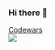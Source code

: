 ### Hi there 👋

<a href="https://www.codewars.com/users/bahadirsahin">Codewars</a>
<br />
<img src="https://www.codewars.com/users/bahadirsahin/badges/large?theme=light" />

<!--
**bahadirsahin/bahadirsahin** is a ✨ _special_ ✨ repository because its `README.md` (this file) appears on your GitHub profile.

Here are some ideas to get you started:

- 🔭 I’m currently working on ...
- 🌱 I’m currently learning ...
- 👯 I’m looking to collaborate on ...
- 🤔 I’m looking for help with ...
- 💬 Ask me about ...
- 📫 How to reach me: ...
- 😄 Pronouns: ...
- ⚡ Fun fact: ...
-->
